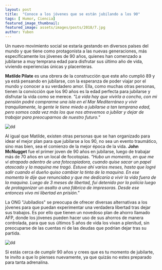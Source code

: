 ```yaml
---
layout: post
title:  "Conoce a los jóvenes que se están jubilando a los 90"
tags: [ Humor, Ciencia]
featured_image_thumbnail:
featured_image: assets/images/posts/2018/7.jpg
author: Yuben
---
```


Un nuevo movimiento social se estaría gestando en diversos países del mundo y que tiene como protagonista a las nuevas generaciones, más específicamente los jóvenes de 90 años, quienes han comenzado a jubilarse a muy temprana edad para disfrutar sus último año de vida, viviendo experiencias únicas y placenteras.

**Matilde Pilate** es una obrera de la construcción que este año cumplió 89 y ya está pensando en jubilarse, con la esperanza de poder viajar por el mundo y conocer a su verdadero amor. Ella, como muchas otras personas, tienen la convicción que los 90 años es la edad perfecta para jubilarse y disfrutar la vida como se merece. *"La vida hay que vivirla a concho, con mi pensión podré comprarme una isla en el Mar Mediterráneo y vivir tranquilamente, la gente le tiene miedo a jubilarse a tan temprana edad, pero somos cada vez más los que nos atrevemos a jubilar y dejar de trabajar para preocuparnos de nuestro futuro.*"

![dd](https://www.maidinbarcelona.com/wp-content/uploads/cuidado-ancianos-felices-01-maid-in-barcelona.jpg)

Al igual que Matilde, existen otras personas que se han organizado para idear el mejor plan para que jubilarse a los 90, no sea un evento traumático, sino mas bien, sea el comienzo de la mejor época de la vida. **John McNugget** fue el primer joven de 90 años en jubilarse, luego de trabajar más de 70 años en un local de focotopias. *"Hubo un momento, en que me vi atrapado adentro de una fotocopiadora, cuando quise sacar un papel atascado y la maquina me tragó. Estuve ahí varios meses, hasta que logré salir cuando el dueño quiso cambiar la tinta de la maquina. En ese momento le dije que renunciaba y que me dedicaría a vivir la vida fuera de la maquina. Luego de 3 meses de libertad, fui detenido por la policía luego de protagonizar un asalto a una fábrica de impresoras. Desde ese entonces vivo mi libertad en prisión."*

La ONG "Jubíladios" se preocupa de ofrecer diversas alternativas a los jóvenes para que puedan experimentar una verdadera libertad tras dejar sus trabajos. Es por ello que tienen un novedoso plan de ahorro llamado AFP, donde los jóvenes pueden hacer uso de sus ahorros de manera controlada, para que sus últimos 5 años de vida los vivan a plenitud, sin preocuparse de las cuentas ni de las deudas que podrían dejar tras su partida.

![dd](http://www.solimar.es/wp-content/uploads/abuelos-1170x550.jpg)

Si estás cerca de cumplir 90 años y crees que es tu momento de jubilarte, te invito a que lo pienses nuevamente, ya que quizás no estes preparado para tanta adrenalina.
